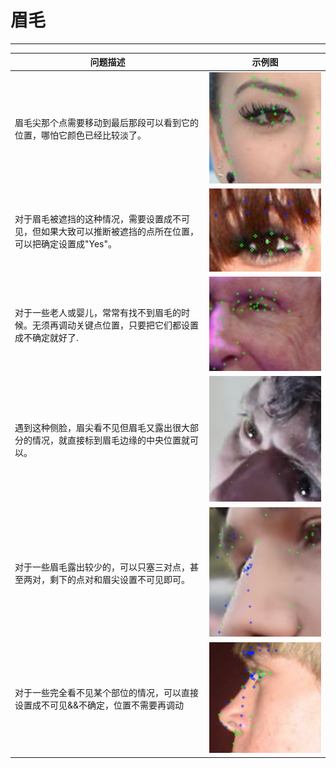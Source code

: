 # 眉毛

------ ----------------------------------------------------------------------------------------------------------- ------------------------------------------------------------------------------------

| 问题描述                                                     | 示例图                 |
| ------------------------------------------------------------ | ---------------------- |
| 眉毛尖那个点需要移动到最后那段可以看到它的位置，哪怕它颜色已经比较淡了。 | ![](./pic/image40.png) |
| 对于眉毛被遮挡的这种情况，需要设置成不可见，但如果大致可以推断被遮挡的点所在位置，可以把确定设置成"Yes"。 | ![](./pic/image41.png) |
| 对于一些老人或婴儿，常常有找不到眉毛的时候。无须再调动关键点位置，只要把它们都设置成不确定就好了. | ![](./pic/image42.png) |
| 遇到这种侧脸，眉尖看不见但眉毛又露出很大部分的情况，就直接标到眉毛边缘的中央位置就可以。 | ![](./pic/image43.png) |
| 对于一些眉毛露出较少的，可以只塞三对点，甚至两对，剩下的点对和眉尖设置不可见即可。 | ![](./pic/image44.png) |
| 对于一些完全看不见某个部位的情况，可以直接设置成不可见&&不确定，位置不需要再调动 | ![](./pic/image45.png) |